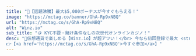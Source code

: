 ```yaml
---
title: "🎁【話題沸騰】最大$5,000ボーナスが今すぐもらえる！"
image: "https://mctag.co/banner/GhA-Rp9xNBQ"
url: "https://mctag.co/s/GhA-Rp9xNBQ"
alt: "Winz.io"
sub_title: "🪙 KYC不要・賭け条件なしの次世代オンラインカジノ！"
desc: "📝仮想通貨で楽しめる【Winz.io】が超アツい！</br> 今なら初回登録で最大 <strong>$5,000</strong>のウェルカムボーナス をゲット！ </br>最大<strong>30%</strong>のレーク・キャッシュバック も毎週還元！</br> KYC不要で即プレイ！</br>ボーナスに賭け条件なしだから、勝った分はそのまま出金OK！</br></br>
👉【<a href='https://mctag.co/s/GhA-Rp9xNBQ'>今すぐ参加</a>】"
---
```

